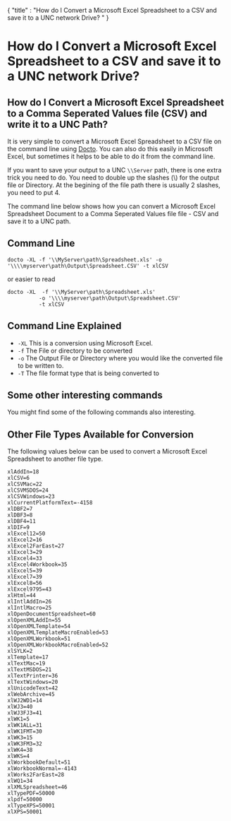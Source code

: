 {
    "title" : "How do I Convert a Microsoft Excel Spreadsheet to a CSV and save it to a UNC network Drive?  " 
}

How do I Convert a Microsoft Excel Spreadsheet to a CSV and save it to a UNC network Drive? 
==

How do I Convert a Microsoft Excel Spreadsheet to a Comma Seperated Values file (CSV) and write it to a UNC Path?         
-

It is very simple to convert a Microsoft Excel Spreadsheet to a CSV file  on the command line using [Docto](https://github.com/tobya/docto). You can also do this easily in Microsoft Excel, but sometimes it helps to be able to do it from the command line.  

If you want to save your output to a UNC `\\Server` path, there is one extra trick you need to do.  You need to double up the slashes (\\) for the output file or Directory.  At the begining of the file path there is usually 2 slashes, you need to put 4. 

The command line below shows how you can convert a Microsoft Excel Spreadsheet Document to a Comma Seperated Values file file - CSV and save it to a UNC path.

Command Line 
-

 ````
 docto -XL -f '\\MyServer\path\Spreadsheet.xls' -o '\\\\myserver\path\Output\Spreadsheet.CSV' -t xlCSV
 ````

 or easier to read

  ````
 docto -XL  -f '\\MyServer\path\Spreadsheet.xls' 
            -o '\\\\myserver\path\Output\Spreadsheet.CSV'
            -t xlCSV
 ````

Command Line Explained 
-

 - `-XL`   This is a conversion using Microsoft Excel.  
 - `-f`   The File or directory to be converted 
 - `-o`   The Output File or Directory where you would like the converted file to be written to.
 - `-T`   The file format type that is being converted to




Some other interesting commands
-

You might find some of the following commands also interesting.

  

Other File Types Available for Conversion
-

The following values below can be used to convert a Microsoft Excel Spreadsheet to another file type.


````
xlAddIn=18
xlCSV=6
xlCSVMac=22
xlCSVMSDOS=24
xlCSVWindows=23
xlCurrentPlatformText=-4158
xlDBF2=7
xlDBF3=8
xlDBF4=11
xlDIF=9
xlExcel12=50
xlExcel2=16
xlExcel2FarEast=27
xlExcel3=29
xlExcel4=33
xlExcel4Workbook=35
xlExcel5=39
xlExcel7=39
xlExcel8=56
xlExcel9795=43
xlHtml=44
xlIntlAddIn=26
xlIntlMacro=25
xlOpenDocumentSpreadsheet=60
xlOpenXMLAddIn=55
xlOpenXMLTemplate=54
xlOpenXMLTemplateMacroEnabled=53
xlOpenXMLWorkbook=51
xlOpenXMLWorkbookMacroEnabled=52
xlSYLK=2
xlTemplate=17
xlTextMac=19
xlTextMSDOS=21
xlTextPrinter=36
xlTextWindows=20
xlUnicodeText=42
xlWebArchive=45
xlWJ2WD1=14
xlWJ3=40
xlWJ3FJ3=41
xlWK1=5
xlWK1ALL=31
xlWK1FMT=30
xlWK3=15
xlWK3FM3=32
xlWK4=38
xlWKS=4
xlWorkbookDefault=51
xlWorkbookNormal=-4143
xlWorks2FarEast=28
xlWQ1=34
xlXMLSpreadsheet=46
xlTypePDF=50000
xlpdf=50000
xlTypeXPS=50001
xlXPS=50001

```` 

